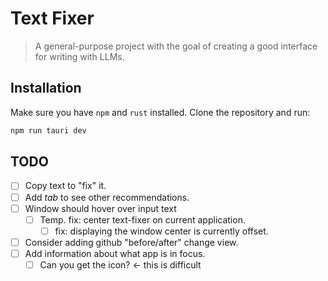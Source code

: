 # Text Fixer
> A general-purpose project with the goal of creating a good interface for writing with LLMs.

## Installation
Make sure you have ```npm``` and ```rust``` installed. Clone the repository and run:
```bash
npm run tauri dev
```

## TODO
- [ ] Copy text to "fix" it.
- [ ] Add *tab* to see other recommendations.
- [ ] Window should hover over input text
  - [ ] Temp. fix: center text-fixer on current application.
    - [ ] fix: displaying the window center is currently offset.
- [ ] Consider adding github "before/after" change view.
- [ ] Add information about what app is in focus. 
    - [ ] Can you get the icon? <- this is difficult